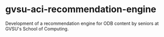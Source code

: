 # gvsu-aci-recommendation-engine
Development of a recommendation engine for ODB content by seniors at GVSU's School of Computing.
